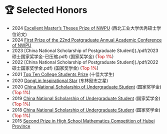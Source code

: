 # 🏆 Selected Honors
- 2024 [Excellent Master’s Theses Prize of NWPU](./pdf/刘焰锋-西北工业大学2024年优秀硕士学位论文.pdf) (西北工业大学优秀硕士学位论文)
- 2024 [First Prize of the 22nd Postgraduate Annual Academic Conference of NWPU](./pdf/2024西北工业大学第22届学术年会一等奖.pdf)
- 2023 [China National Scholarship of Postgraduate Student](./pdf/2023 硕士国家奖学金-已压缩.pdf)  (国家奖学金) (<font color="#C00000">Top 1%</font>)
- 2022 [China National Scholarship of Postgraduate Student](./pdf/2022 硕士国家奖学金.pdf)  (国家奖学金) (<font color="#C00000">Top 1%</font>)
- 2021 [Top Ten College Students Prize](https://www.nefu.edu.cn/info/1003/13430.htm) (十佳大学生) 
- 2020 [DongLin Inspirational Star](https://www.nefu.edu.cn/info/1003/12403.htm) (东林励志之星)
- 2020 [China National Scholarship of Undergraduate Student]() (国家奖学金) (<font color="#C00000">Top 1%</font>)
- 2019 [China National Scholarship of Undergraduate Student](./pdf/2019国家奖学金证书.pdf)  (国家奖学金) (<font color="#C00000">Top 1%</font>)
- 2018 [China National Scholarship of Undergraduate Student](./pdf/2018国家奖学金证书.pdf) (国家奖学金) (<font color="#C00000">Top 1%</font>)
- 2015 [Second Prize in High School Mathematics Competition of Hubei Province](./pdf/2015数学竞赛.pdf)
